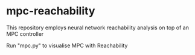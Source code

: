 # mpc-reachability

This repository employs neural network reachability analysis on top of an MPC controller 

Run "mpc.py" to visualise MPC with Reachability
